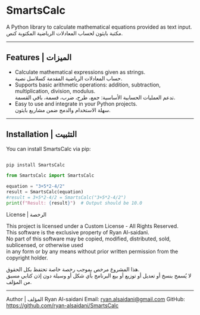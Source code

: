 # SmartsCalc

A Python library to calculate mathematical equations provided as text input.  
مكتبة بايثون لحساب المعادلات الرياضية المكتوبة كنص.

---

## Features | الميزات
- Calculate mathematical expressions given as strings.  
  حساب المعادلات الرياضية المقدمة كسلاسل نصية.
- Supports basic arithmetic operations: addition, subtraction, multiplication, division, modulus.  
  تدعم العمليات الحسابية الأساسية: جمع، طرح، ضرب، قسمة، باقي القسمة.
- Easy to use and integrate in your Python projects.  
  سهلة الاستخدام والدمج ضمن مشاريع بايثون.

---

## Installation | التثبيت

You can install SmartsCalc via pip:

```bash

pip install SmartsCalc
```
```python
from SmartsCalc import SmartsCalc

equation = "3+5*2-4/2"
result = SmartsCalc(equation)
#result = 3+5*2-4/2 = SmartsCalc("3+5*2-4/2")
print(f"Result: {result}")  # Output should be 10.0 

```
License | الرخصة

This project is licensed under a Custom License - All Rights Reserved.  
This software is the exclusive property of Ryan Al-saidani.  
No part of this software may be copied, modified, distributed, sold, sublicensed, or otherwise used  
in any form or by any means without prior written permission from the copyright holder.

هذا المشروع مرخص بموجب رخصة خاصة تحتفظ بكل الحقوق.  
لا يُسمح بنسخ أو تعديل أو توزيع أو بيع البرنامج بأي شكل أو وسيلة دون إذن كتابي مسبق من المؤلف.

---
Author | المؤلف
Ryan Al-saidani
Email: ryan.alsaidani@gmail.com
GitHub: https://github.com/ryan-alsaidani/SmartsCalc